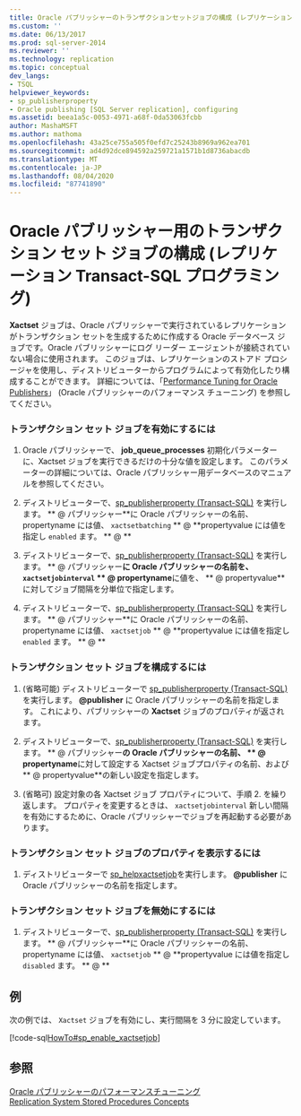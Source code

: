 ```yaml
---
title: Oracle パブリッシャーのトランザクションセットジョブの構成 (レプリケーション Transact-sql プログラミング) |Microsoft Docs
ms.custom: ''
ms.date: 06/13/2017
ms.prod: sql-server-2014
ms.reviewer: ''
ms.technology: replication
ms.topic: conceptual
dev_langs:
- TSQL
helpviewer_keywords:
- sp_publisherproperty
- Oracle publishing [SQL Server replication], configuring
ms.assetid: beea1a5c-0053-4971-a68f-0da53063fcbb
author: MashaMSFT
ms.author: mathoma
ms.openlocfilehash: 43a25ce755a505f0efd7c25243b8969a962ea701
ms.sourcegitcommit: ad4d92dce894592a259721a1571b1d8736abacdb
ms.translationtype: MT
ms.contentlocale: ja-JP
ms.lasthandoff: 08/04/2020
ms.locfileid: "87741890"
---
```

# <a name="configure-the-transaction-set-job-for-an-oracle-publisher-replication-transact-sql-programming"></a>Oracle パブリッシャー用のトランザクション セット ジョブの構成 (レプリケーション Transact-SQL プログラミング)
  **Xactset** ジョブは、Oracle パブリッシャーで実行されているレプリケーションがトランザクション セットを生成するために作成する Oracle データベース ジョブです。Oracle パブリッシャーにログ リーダー エージェントが接続されていない場合に使用されます。 このジョブは、レプリケーションのストアド プロシージャを使用し、ディストリビューターからプログラムによって有効化したり構成することができます。 詳細については、「[Performance Tuning for Oracle Publishers](../non-sql/performance-tuning-for-oracle-publishers.md)」 (Oracle パブリッシャーのパフォーマンス チューニング) を参照してください。  
  
### <a name="to-enable-the-transaction-set-job"></a>トランザクション セット ジョブを有効にするには  
  
1.  Oracle パブリッシャーで、 **job_queue_processes** 初期化パラメーターに、Xactset ジョブを実行できるだけの十分な値を設定します。 このパラメーターの詳細については、Oracle パブリッシャー用データベースのマニュアルを参照してください。  
  
2.  ディストリビューターで、[sp_publisherproperty &#40;Transact-SQL&#41;](/sql/relational-databases/system-stored-procedures/sp-publisherproperty-transact-sql) を実行します。 ** \@ パブリッシャー**に Oracle パブリッシャーの名前、propertyname には値、 `xactsetbatching` ** \@ **propertyvalue には値を指定し `enabled` ます。 ** \@ **  
  
3.  ディストリビューターで、[sp_publisherproperty &#40;Transact-SQL&#41;](/sql/relational-databases/system-stored-procedures/sp-publisherproperty-transact-sql) を実行します。 ** \@ パブリッシャー**に Oracle パブリッシャーの名前を、 `xactsetjobinterval` ** \@ propertyname**に値を、 ** \@ propertyvalue**に対してジョブ間隔を分単位で指定します。  
  
4.  ディストリビューターで、[sp_publisherproperty &#40;Transact-SQL&#41;](/sql/relational-databases/system-stored-procedures/sp-publisherproperty-transact-sql) を実行します。 ** \@ パブリッシャー**に Oracle パブリッシャーの名前、propertyname には値、 `xactsetjob` ** \@ **propertyvalue には値を指定し `enabled` ます。 ** \@ **  
  
### <a name="to-configure-the-transaction-set-job"></a>トランザクション セット ジョブを構成するには  
  
1.  (省略可能) ディストリビューターで [sp_publisherproperty &#40;Transact-SQL&#41;](/sql/relational-databases/system-stored-procedures/sp-publisherproperty-transact-sql) を実行します。 **\@publisher** に Oracle パブリッシャーの名前を指定します。 これにより、パブリッシャーの **Xactset** ジョブのプロパティが返されます。  
  
2.  ディストリビューターで、[sp_publisherproperty &#40;Transact-SQL&#41;](/sql/relational-databases/system-stored-procedures/sp-publisherproperty-transact-sql) を実行します。 ** \@ パブリッシャー**の Oracle パブリッシャーの名前、 ** \@ propertyname**に対して設定する Xactset ジョブプロパティの名前、および** \@ propertyvalue**の新しい設定を指定します。  
  
3.  (省略可) 設定対象の各 Xactset ジョブ プロパティについて、手順 2. を繰り返します。 プロパティを変更するときは、 `xactsetjobinterval` 新しい間隔を有効にするために、Oracle パブリッシャーでジョブを再起動する必要があります。  
  
### <a name="to-view-properties-of-the-transaction-set-job"></a>トランザクション セット ジョブのプロパティを表示するには  
  
1.  ディストリビューターで [sp_helpxactsetjob](/sql/relational-databases/system-stored-procedures/sp-helpxactsetjob-transact-sql)を実行します。 **\@publisher** に Oracle パブリッシャーの名前を指定します。  
  
### <a name="to-disable-the-transaction-set-job"></a>トランザクション セット ジョブを無効にするには  
  
1.  ディストリビューターで、[sp_publisherproperty &#40;Transact-SQL&#41;](/sql/relational-databases/system-stored-procedures/sp-publisherproperty-transact-sql) を実行します。 ** \@ パブリッシャー**に Oracle パブリッシャーの名前、propertyname には値、 `xactsetjob` ** \@ **propertyvalue には値を指定し `disabled` ます。 ** \@ **  
  
## <a name="example"></a>例  
 次の例では、 `Xactset` ジョブを有効にし、実行間隔を 3 分に設定しています。  
  
 [!code-sql[HowTo#sp_enable_xactsetjob](../../../snippets/tsql/SQL15/replication/howto/tsql/enablexactsetjob.sql#sp_enable_xactsetjob)]  
  
## <a name="see-also"></a>参照  
 [Oracle パブリッシャーのパフォーマンスチューニング](../non-sql/performance-tuning-for-oracle-publishers.md)   
 [Replication System Stored Procedures Concepts](../concepts/replication-system-stored-procedures-concepts.md)  
  
  
